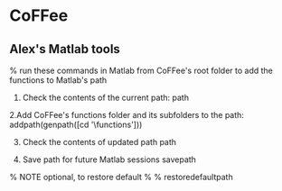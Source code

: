 # CoFFee
## Alex's Matlab tools

% run these commands in Matlab from CoFFee's root folder to add the functions to Matlab's path

1. Check the contents of the current path:
    path

2.Add CoFFee's functions folder and its subfolders to the path:
addpath(genpath([cd '\functions\'])) 

3. Check the contents of updated path
path 

4. Save path for future Matlab sessions
savepath 

% NOTE optional, to restore default %
% restoredefaultpath 
